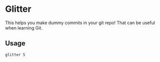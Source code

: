 # Glitter

This helps you make dummy commits in your git repo!  That can be useful when
learning Git.


## Usage

```sh
glitter 5
```
